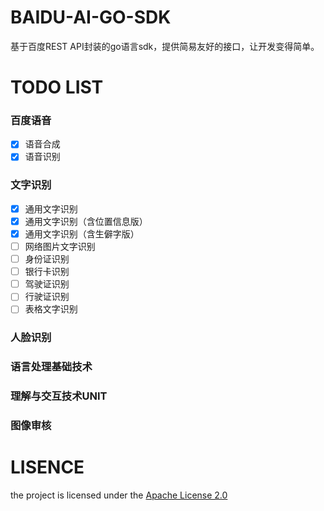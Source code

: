 # BAIDU-AI-GO-SDK
基于百度REST API封装的go语言sdk，提供简易友好的接口，让开发变得简单。

# TODO LIST
### 百度语音
- [x] 语音合成
- [x] 语音识别

### 文字识别
- [x] 通用文字识别
- [x] 通用文字识别（含位置信息版）
- [x] 通用文字识别（含生僻字版）
- [ ] 网络图片文字识别
- [ ] 身份证识别
- [ ] 银行卡识别
- [ ] 驾驶证识别
- [ ] 行驶证识别
- [ ] 表格文字识别

### 人脸识别

### 语言处理基础技术

### 理解与交互技术UNIT

### 图像审核





# LISENCE
the project is licensed under the [Apache License 2.0](https://github.com/chenqinghe/baidu-ai-go-sdk/blob/master/LICENSE) 
